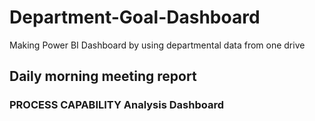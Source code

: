 # Department-Goal-Dashboard
Making Power BI Dashboard by using departmental data from one drive
## Daily morning meeting report 
### PROCESS CAPABILITY Analysis Dashboard
